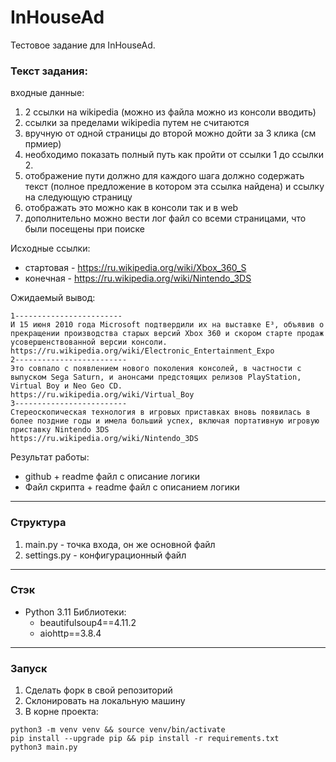 # InHouseAd
Тестовое задание для InHouseAd.
### Текст задания:

входные данные: 
1) 2 ссылки на wikipedia (можно из файла можно из консоли вводить)
2) ссылки за пределами wikipedia путем не считаются
3) вручную от одной страницы до второй можно дойти за 3 клика (см прмиер)
4) необходимо показать полный путь как пройти от ссылки 1 до ссылки 2. 
5) отображение пути должно для каждого шага должно содержать текст (полное предложение в котором эта ссылка найдена) и ссылку на следующую страницу
6) отображать это можно как в консоли так и в web
7) дополнительно можно вести лог файл со всеми страницами, что были посещены при поиске

Исходные ссылки: 
- стартовая - https://ru.wikipedia.org/wiki/Xbox_360_S
- конечная - https://ru.wikipedia.org/wiki/Nintendo_3DS

Ожидаемый вывод:
```
1------------------------
И 15 июня 2010 года Microsoft подтвердили их на выставке E³, объявив о прекращении производства старых версий Xbox 360 и скором старте продаж усовершенствованной версии консоли.
https://ru.wikipedia.org/wiki/Electronic_Entertainment_Expo
2-------------------------
Это совпало с появлением нового поколения консолей, в частности с выпуском Sega Saturn, и анонсами предстоящих релизов PlayStation, Virtual Boy и Neo Geo CD.
https://ru.wikipedia.org/wiki/Virtual_Boy
3-------------------------
Стереоскопическая технология в игровых приставках вновь появилась в более поздние годы и имела больший успех, включая портативную игровую приставку Nintendo 3DS
https://ru.wikipedia.org/wiki/Nintendo_3DS
```

Результат работы:
- github + readme файл с описание логики
- Файл скрипта + readme файл с описанием логики

<hr>

### Структура
1) main.py - точка входа, он же основной файл
2) settings.py - конфигурационный файл

<hr>

### Стэк
- Python 3.11
Библиотеки:
  - beautifulsoup4==4.11.2
  - aiohttp==3.8.4

<hr>

### Запуск

1) Сделать форк в свой репозиторий
2) Склонировать на локальную машину
3) В корне проекта:
```
python3 -m venv venv && source venv/bin/activate
pip install --upgrade pip && pip install -r requirements.txt
python3 main.py
```
